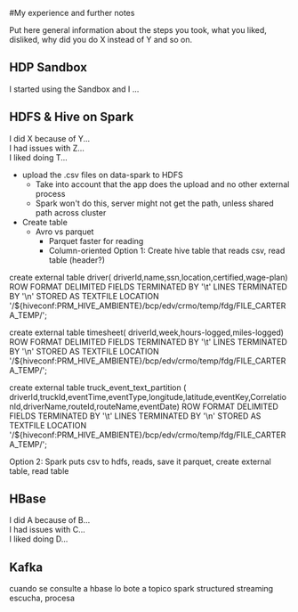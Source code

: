#My experience and further notes

Put here general information about the steps you took, what you liked, disliked, why did you do X instead of Y and so on.

## HDP Sandbox

I started using the Sandbox and I ...

## HDFS & Hive on Spark

I did X because of Y...
<br>I had issues with Z...
<br>I liked doing T...
- upload the .csv files on data-spark to HDFS
    - Take into account that the app does the upload and no other external process
    - Spark won't do this, server might not get the path, unless shared path across cluster
-  Create table
    - Avro vs parquet
        - Parquet faster for reading
        - Column-oriented 
Option 1: Create hive table that reads csv, read table
(header?)

create external table driver(
driverId,name,ssn,location,certified,wage-plan)
ROW FORMAT DELIMITED
FIELDS TERMINATED BY '\t'
LINES TERMINATED BY '\n'
STORED AS TEXTFILE
LOCATION '/${hiveconf:PRM_HIVE_AMBIENTE}/bcp/edv/crmo/temp/fdg/FILE_CARTERA_TEMP/';

create external table 
timesheet(
driverId,week,hours-logged,miles-logged)
ROW FORMAT DELIMITED
FIELDS TERMINATED BY '\t'
LINES TERMINATED BY '\n'
STORED AS TEXTFILE
LOCATION '/${hiveconf:PRM_HIVE_AMBIENTE}/bcp/edv/crmo/temp/fdg/FILE_CARTERA_TEMP/';

create external table truck_event_text_partition (
driverId,truckId,eventTime,eventType,longitude,latitude,eventKey,CorrelationId,driverName,routeId,routeName,eventDate)
ROW FORMAT DELIMITED
FIELDS TERMINATED BY '\t'
LINES TERMINATED BY '\n'
STORED AS TEXTFILE
LOCATION '/${hiveconf:PRM_HIVE_AMBIENTE}/bcp/edv/crmo/temp/fdg/FILE_CARTERA_TEMP/';

Option 2: Spark puts csv to hdfs, reads, save it parquet, create external table, read table



## HBase

I did A because of B...
<br>I had issues with C...
<br>I liked doing D...

## Kafka
cuando se consulte a hbase
lo bote a topico
spark structured streaming escucha, procesa